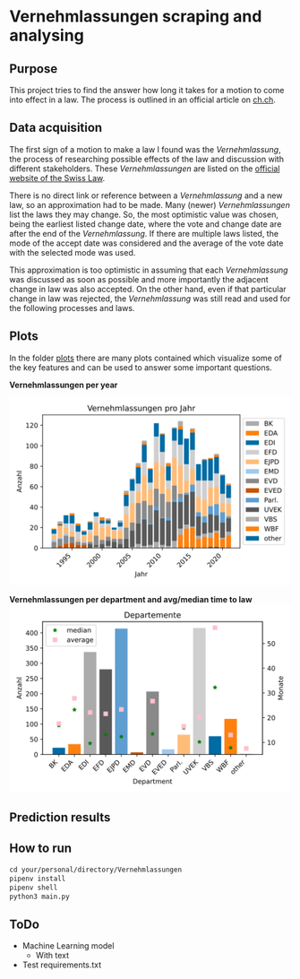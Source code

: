 # Vernehmlassungen scraping and analysing
## Purpose
This project tries to find the answer how long it takes for a motion to come into effect in a law. The process is outlined in an official article on [ch.ch](https://www.ch.ch/de/politisches-system/volkerrecht/wie-entsteht-ein-gesetz/).

## Data acquisition
The first sign of a motion to make a law I found was the *Vernehmlassung*, the process of researching possible effects of the law and discussion with different stakeholders. These *Vernehmlassungen* are listed on the [official website of the Swiss Law](https://www.fedlex.admin.ch/de/consultation-procedures).

There is no direct link or reference between a *Vernehmlassung* and a new law, so an approximation had to be made. Many (newer) *Vernehmlassungen* list the laws they may change. So, the most optimistic value was chosen, being the earliest listed change date, where the vote and change date are after the end of the *Vernehmlassung*. If there are multiple laws listed, the mode of the accept date was considered and the average of the vote date with the selected mode was used.

This approximation is too optimistic in assuming that each *Vernehmlassung* was discussed as soon as possible and more importantly the adjacent change in law was also accepted. On the other hand, even if that particular change in law was rejected, the *Vernehmlassung* was still read and used for the following processes and laws.

## Plots
In the folder [plots](./plots) there are many plots contained which visualize some of the key features and can be used to answer some important questions.

**Vernehmlassungen per year**

![Vernehmlassung Year Plot](https://github.com/rostro36/Vernehmlassungen/blob/master/plots/Vernehmlassung%20Year.svg)

**Vernehmlassungen per department and avg/median time to law**
![Department Plot](./plots/Department.svg)

## Prediction results

## How to run
```
cd your/personal/directory/Vernehmlassungen
pipenv install
pipenv shell
python3 main.py
```
## ToDo
- Machine Learning model
	- With text
- Test requirements.txt
